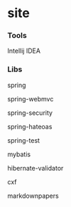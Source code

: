 site
====

### Tools

Intellij IDEA

### Libs

spring

spring-webmvc

spring-security

spring-hateoas

spring-test

mybatis

hibernate-validator

cxf

markdownpapers



